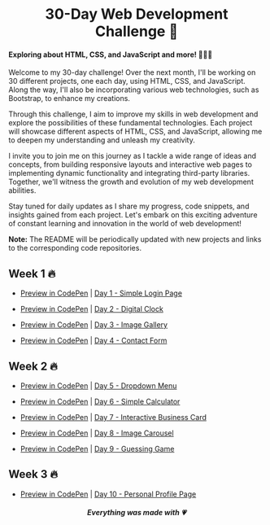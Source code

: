 <h1 align="center">30-Day Web Development Challenge 🚀</h1>

#### Exploring about HTML, CSS, and JavaScript and more! 👩🏻‍💻

Welcome to my 30-day challenge! Over the next month, I'll be working on 30 different projects, one each day, using HTML, CSS, and JavaScript. Along the way, I'll also be incorporating various web technologies, such as Bootstrap, to enhance my creations.

Through this challenge, I aim to improve my skills in web development and explore the possibilities of these fundamental technologies. Each project will showcase different aspects of HTML, CSS, and JavaScript, allowing me to deepen my understanding and unleash my creativity.

I invite you to join me on this journey as I tackle a wide range of ideas and concepts, from building responsive layouts and interactive web pages to implementing dynamic functionality and integrating third-party libraries. Together, we'll witness the growth and evolution of my web development abilities.

Stay tuned for daily updates as I share my progress, code snippets, and insights gained from each project. Let's embark on this exciting adventure of constant learning and innovation in the world of web development!

**Note:** The README will be periodically updated with new projects and links to the corresponding code repositories.

## Week 1 🔥

- [Preview in CodePen](https://codepen.io/_DiegoMGE_/full/qBJedoB) | [Day 1 - Simple Login Page](https://github.com/DiegoMGE/30Days30Projects/tree/main/Day1)

- [Preview in CodePen](https://codepen.io/_DiegoMGE_/full/XWxvBNW) | [Day 2 - Digital Clock](https://github.com/DiegoMGE/30Days30Projects/tree/main/Day2)

- [Preview in CodePen](https://codepen.io/_DiegoMGE_/full/dygxxaw) | [Day 3 - Image Gallery](https://github.com/DiegoMGE/30Days30Projects/tree/main/Day3)

- [Preview in CodePen](https://codepen.io/_DiegoMGE_/full/PoxYbEz) | [Day 4 - Contact Form](https://github.com/DiegoMGE/30Days30Projects/tree/main/Day4)

## Week 2 🔥

- [Preview in CodePen](https://codepen.io/_DiegoMGE_/full/PoxYvaN) | [Day 5 - Dropdown Menu](https://github.com/DiegoMGE/30Days30Projects/tree/main/Day5)

- [Preview in CodePen](https://codepen.io/_DiegoMGE_/full/GRwROeO) | [Day 6 - Simple Calculator](https://github.com/DiegoMGE/30Days30Projects/tree/main/Day6)

- [Preview in CodePen](https://codepen.io/_DiegoMGE_/full/ExOaavy) | [Day 7 - Interactive Business Card](https://github.com/DiegoMGE/30Days30Projects/tree/main/Day7)

- [Preview in CodePen](https://codepen.io/_DiegoMGE_/full/GRwJJZw) | [Day 8 - Image Carousel](https://github.com/DiegoMGE/30Days30Projects/tree/main/Day8)

- [Preview in CodePen](https://codepen.io/_DiegoMGE_/full/RwqPKXG) | [Day 9 - Guessing Game](https://github.com/DiegoMGE/30Days30Projects/tree/main/Day9)

## Week 3 🔥

- [Preview in CodePen]() | [Day 10 - Personal Profile Page](https://github.com/DiegoMGE/30Days30Projects/tree/main/Day10)

<h5 align="center">Everything was made with 💗</h5>
